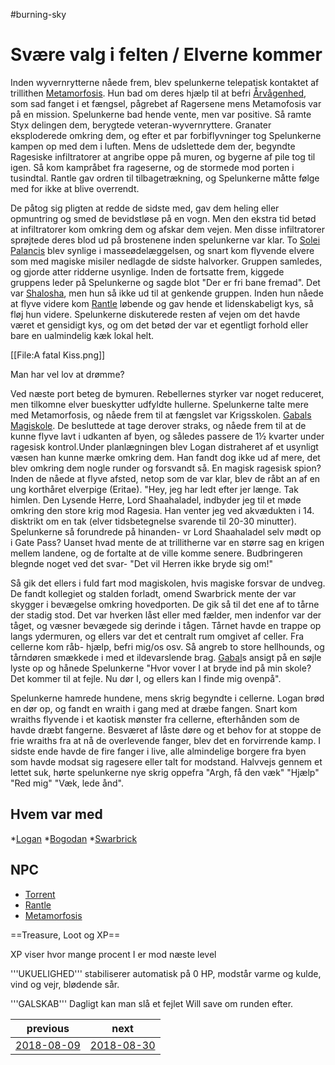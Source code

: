 #burning-sky

# Svære valg i felten / Elverne kommer 

Inden wyvernrytterne nåede frem, blev spelunkerne telepatisk kontaktet af trillithen [Metamorfosis](./Metamorfosis.md). Hun bad om deres hjælp til at befri [Årvågenhed](./Årvågenhed.md), som sad fanget i et fængsel, pågrebet af Ragersene mens Metamofosis var på en mission. Spelunkerne bad hende vente, men var positive. Så ramte Styx delingen dem, berygtede veteran-wyvernryttere. Granater eksploderede omkring dem, og efter et par forbiflyvninger tog Spelunkerne kampen op med dem i luften. Mens de udslettede dem der, begyndte Ragesiske infiltratorer at angribe oppe på muren, og bygerne af pile tog til igen. Så kom kampråbet fra rageserne, og de stormede mod porten i tusindtal. Rantle gav ordren til tilbagetrækning, og Spelunkerne måtte følge med for ikke at blive overrendt. 

De påtog sig pligten at redde de sidste med, gav dem heling eller opmuntring og smed de bevidstløse på en vogn. Men den ekstra tid betød at infiltratorer kom omkring dem og afskar dem vejen. Men disse infiltratorer sprøjtede deres blod ud på brostenene inden spelunkerne var klar. To [Solei Palancis](./Solei%20Palancis.md) blev synlige i masseødelæggelsen, og snart kom flyvende elvere som med magiske misiler nedlagde de sidste halvorker. Gruppen samledes, og gjorde atter ridderne usynlige. Inden de fortsatte frem, kiggede gruppens leder på Spelunkerne og sagde blot "Der er fri bane fremad". Det var [Shalosha](./Shalosha.md), men hun så ikke ud til at genkende gruppen. Inden hun nåede at flyve videre kom [Rantle](./Rantle.md) løbende og gav hende et lidenskabeligt kys, så fløj hun videre. Spelunkerne diskuterede resten af vejen om det havde været et gensidigt kys, og om det betød der var et egentligt forhold eller bare en ualmindelig kæk lokal helt.

[[File:A fatal Kiss.png]]

Man har vel lov at drømme?


Ved næste port beteg de bymuren. Rebellernes styrker var noget reduceret, men tilkomne elver bueskytter udfyldte hullerne. Spelunkerne talte mere med Metamorfosis, og nåede frem til at fængslet var Krigsskolen. [Gabals Magiskole](./Gabals%20Magiskole.md). De besluttede at tage derover straks, og nåede frem til at de kunne flyve lavt i udkanten af byen, og således passere de 1½ kvarter under ragesisk kontrol.Under planlægningen blev Logan distraheret af et usynligt væsen han kunne mærke omkring dem. Han fandt dog ikke ud af mere, det blev omkring dem nogle runder og forsvandt så. En magisk ragesisk spion?
Inden de nåede at flyve afsted, netop som de var klar, blev de råbt an af en ung korthåret elverpige (Eritae). "Hey, jeg har ledt efter jer længe. Tak himlen. Den Lysende Herre, Lord Shaahaladel, indbyder jeg til et møde omkring den store krig mod Ragesia. Han venter jeg ved akvædukten i 14. disktrikt om en tak (elver tidsbetegnelse svarende til 20-30 minutter). Spelunkerne så forundrede på hinanden- vr Lord Shaahaladel selv mødt op i Gate Pass? Uanset hvad mente de at trillitherne var en større sag en krigen mellem landene, og de fortalte at de ville komme senere. Budbringeren blegnde noget ved det svar- "Det vil Herren ikke bryde sig om!" 

Så gik det ellers i fuld fart mod magiskolen, hvis magiske forsvar de undveg. De fandt kollegiet og stalden forladt, omend Swarbrick mente der var skygger i bevægelse omkring hovedporten. De gik så til det ene af to tårne der stadig stod. Det var hverken låst eller med fælder, men indenfor var der tåget, og væsner bevægede sig derinde i tågen. Tårnet havde en trappe op langs ydermuren, og ellers var det et centralt rum omgivet af celler. Fra cellerne kom råb- hjælp, befri mig/os osv. Så angreb to store hellhounds, og tårndøren smækkede i med et ildevarslende brag. [Gabal](./Gabal.md)s ansigt på en søjle lyste op og hånede Spelunkerne "Hvor vover I at bryde ind på min skole? Det kommer til at fejle. Nu dør I, og ellers kan I finde mig ovenpå".


Spelunkerne hamrede hundene, mens skrig begyndte i cellerne. Logan brød en dør op, og fandt en wraith i gang med at dræbe fangen. Snart kom wraiths flyvende i et kaotisk mønster fra cellerne, efterhånden som   de havde dræbt fangerne. Besværet af låste døre og et behov for at stoppe de frie wraiths fra at nå de overlevende fanger, blev det en forvirrende kamp. I sidste ende havde de fire fanger i live, alle almindelige borgere fra byen som havde modsat sig ragesere eller talt for modstand. Halvvejs gennem et lettet suk, hørte spelunkerne nye skrig oppefra "Argh, få den væk" "Hjælp" "Red mig" "Væk, lede ånd". 




## Hvem var med
*[Logan](./Logan.md)
*[Bogodan](./Bogodan.md)
*[Swarbrick](./Swarbrick%20Everwood.md)



## NPC
* [Torrent](./Torrent.md)
* [Rantle](./Rantle.md)
* [Metamorfosis](./Metamorfosis.md)


==Treasure, Loot og XP==





XP viser hvor mange procent I er mod næste level

'''UKUELIGHED''' stabiliserer automatisk på 0 HP, modstår varme og kulde, vind og vejr, blødende sår.

'''GALSKAB''' Dagligt kan man slå et fejlet Will save om runden efter.

| previous | next |
| --- | --- |
| [2018-08-09](./2018-08-09.md) | [2018-08-30](./2018-08-30.md) |
